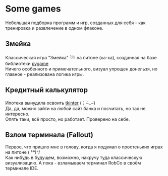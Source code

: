 # Some games

Небольшая подборка программ и игр, созданных для себя - как тренировка и развлечение в одном флаконе.

## Змейка

Классическая игра "Змейка" 𓆙 на питоне (ха-ха), созданная на базе библиотеки [pygame](https://pyga.me/)<br>
Ничего особенного и примечательного, визуал упрощен донельзя, но главное - реализована логика игры.

## Кредитный калькулятор

Ипотека вынудила освоить [tkinter](https://docs.python.org/3/library/asyncio.html#module-asyncio) (；⌣̀_⌣́)<br>
Да, да, можно зайти на любой сайт банка и посчитать, но так не интересно.<br>
Опять таки, всё просто, но работает. Проверено на себе.

## Взлом терминала (Fallout)

Первое, что пришло мне в голову, когда я подумал о простеньких играх на питоне ( °_°)^_/<br>
Как нибудь в будущем, возможно, накручу туда классическую визуализацию. А пока - взламываем терминал RobCo в своём терминале IDE.
